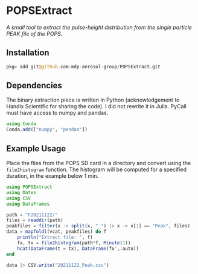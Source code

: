 # POPSExtract

*A small tool to extract the pulse-height distribution from the single particle PEAK file of the POPS.*

## Installation

```julia
pkg> add git@github.com:mdp-aerosol-group/POPSExtract.git
```

## Dependencies

The binary extraction piece is written in Python (acknowledgement to Handix Scientific for sharing the code). I did not rewrite it in Julia. PyCall must have access to numpy and pandas.

```julia
using Conda
Conda.add(["numpy", "pandas"])
```

## Example Usage

Place the files from the POPS SD card in a directory and convert using the ```file2histogram``` function. The histogram will be computed for a specified duration, in the example below 1 min. 

```julia
using POPSExtract
using Dates
using CSV
using DataFrames

path = "F20211122/"
files = readdir(path)
peakfiles = filter(x -> split(x, "_") |> x -> x[1] == "Peak", files)
data = mapfoldl(vcat, peakfiles) do f
	println("Extract file: ", f)
	fx, tx = file2histogram(path*f, Minute(1))
	hcat(DataFrame(t = tx), DataFrame(fx',:auto))
end

data |> CSV.write("20211122_Peak.csv")
```
